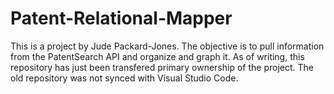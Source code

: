# Patent-Relational-Mapper
This is a project by Jude Packard-Jones.
The objective is to pull information from the PatentSearch API and organize and graph it. 
As of writing, this repository has just been transfered primary ownership of the project. 
The old repository was not synced with Visual Studio Code.
